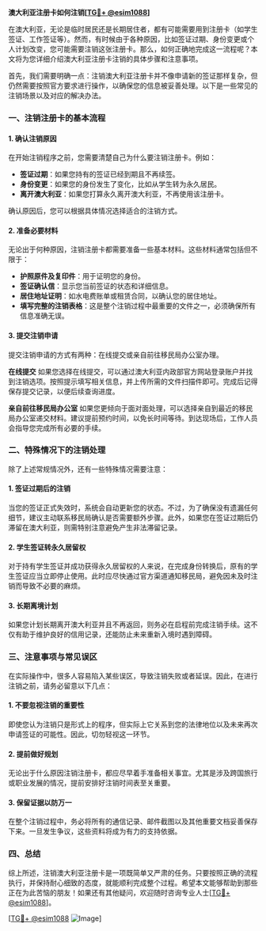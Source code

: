 **澳大利亚注册卡如何注销[[TG💪+ @esim1088](https://t.me/s/esim1088)]**

在澳大利亚，无论是临时居民还是长期居住者，都有可能需要用到注册卡（如学生签证、工作签证等）。然而，有时候由于各种原因，比如签证过期、身份变更或个人计划改变，您可能需要注销这张注册卡。那么，如何正确地完成这一流程呢？本文将为您详细介绍澳大利亚注册卡注销的具体步骤和注意事项。

首先，我们需要明确一点：注销澳大利亚注册卡并不像申请新的签证那样复杂，但仍然需要按照官方要求进行操作，以确保您的信息被妥善处理。以下是一些常见的注销场景以及对应的解决办法。

### 一、注销注册卡的基本流程

#### 1. 确认注销原因
在开始注销程序之前，您需要清楚自己为什么要注销注册卡。例如：
- **签证过期**：如果您持有的签证已经到期且不再续签。
- **身份变更**：如果您的身份发生了变化，比如从学生转为永久居民。
- **离开澳大利亚**：如果您打算永久离开澳大利亚，不再使用该注册卡。

确认原因后，您可以根据具体情况选择适合的注销方式。

#### 2. 准备必要材料
无论出于何种原因，注销注册卡都需要准备一些基本材料。这些材料通常包括但不限于：
- **护照原件及复印件**：用于证明您的身份。
- **签证确认信**：显示您当前签证的状态和详细信息。
- **居住地址证明**：如水电费账单或租赁合同，以确认您的居住地址。
- **填写完整的注销表格**：这是整个注销过程中最重要的文件之一，必须确保所有信息准确无误。

#### 3. 提交注销申请
提交注销申请的方式有两种：在线提交或亲自前往移民局办公室办理。

**在线提交**
如果您选择在线提交，可以通过澳大利亚内政部官方网站登录账户并找到注销选项。按照提示填写相关信息，并上传所需的文件扫描件即可。完成后记得保存提交记录，以便后续查询进度。

**亲自前往移民局办公室**
如果您更倾向于面对面处理，可以选择亲自到最近的移民局办公室递交材料。建议提前预约时间，以免长时间等待。到达现场后，工作人员会指导您完成所有必要的手续。

### 二、特殊情况下的注销处理

除了上述常规情况外，还有一些特殊情况需要注意：

#### 1. 签证过期后的注销
当您的签证正式失效时，系统会自动更新您的状态。不过，为了确保没有遗漏任何细节，建议主动联系移民局确认是否需要额外步骤。此外，如果您在签证过期后仍滞留在澳大利亚，则需特别注意避免产生非法滞留记录。

#### 2. 学生签证转永久居留权
对于持有学生签证并成功获得永久居留权的人来说，在完成身份转换后，原有的学生签证应当立即停止使用。此时应尽快通过官方渠道通知移民局，避免因未及时注销而导致不必要的麻烦。

#### 3. 长期离境计划
如果您计划长期离开澳大利亚并且不再返回，则务必在启程前完成注销手续。这不仅有助于维护良好的信用记录，还能防止未来重新入境时遇到障碍。

### 三、注意事项与常见误区

在实际操作中，很多人容易陷入某些误区，导致注销失败或者延误。因此，在进行注销之前，请务必留意以下几点：

#### 1. 不要忽视注销的重要性
即使您认为注销只是形式上的程序，但实际上它关系到您的法律地位以及未来再次申请签证的可能性。因此，切勿轻视这一环节。

#### 2. 提前做好规划
无论出于什么原因注销注册卡，都应尽早着手准备相关事宜。尤其是涉及跨国旅行或职业发展的情况，提前安排好注销时间表至关重要。

#### 3. 保留证据以防万一
在整个注销过程中，务必将所有的通信记录、邮件截图以及其他重要文档妥善保存下来。一旦发生争议，这些资料将成为有力的支持依据。

### 四、总结

综上所述，注销澳大利亚注册卡是一项既简单又严肃的任务。只要按照正确的流程执行，并保持耐心细致的态度，就能顺利完成整个过程。希望本文能够帮助到那些正在为此苦恼的朋友！如果还有其他疑问，欢迎随时咨询专业人士[[TG💪+ @esim1088](https://t.me/s/esim1088)]。

[[TG💪+ @esim1088](https://t.me/s/esim1088) ![Image](https://i.postimg.cc/4NQfJmqS/Snipaste-2025-05-13-00-14-12.png)]